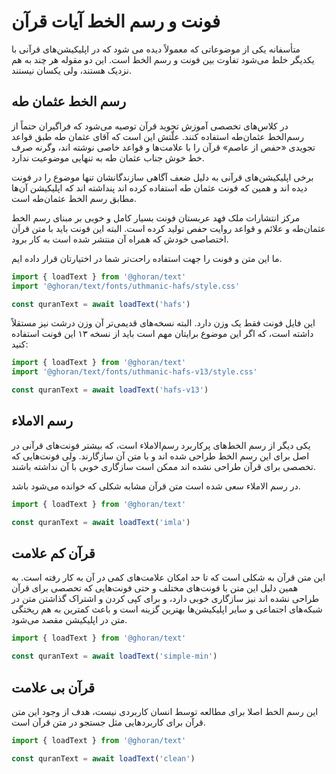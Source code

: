 # فونت و رسم الخط آیات قرآن

متأسفانه یکی از موضوعاتی که معمولاً دیده می شود که در اپلیکیشن‌های قرآنی با یکدیگر خلط می‌شود تفاوت بین فونت و رسم الخط است.
این دو مقوله هر چند به هم نزدیک هستند، ولی یکسان نیستند.

## رسم الخط عثمان طه

در کلاس‌های تخصصی آموزش تجوید قرآن توصیه می‌شود که فراگیران حتماً از رسم‌الخط عثمان‌طه استفاده کنند.
علّتش این است که آقای عثمان طه طبق قواعد تجویدی «حفص از عاصم» قرآن را با علامت‌ها و قواعد خاصی نوشته اند، وگرنه صرف خط خوش جناب عثمان طه به تنهایی موضوعیت ندارد.

برخی اپلیکیشن‌های قرآنی به دلیل ضعف آگاهی سازندگانشان تنها موضوع را در فونت دیده اند و همین که فونت عثمان طه استفاده کرده اند پنداشته اند که اپلیکیشن آن‌ها مطابق رسم الخط عثمان‌طه است.

مرکز انتشارات ملک فهد عربستان فونت بسیار کامل و خوبی بر مبنای رسم الخط عثمان‌طه و علائم و قواعد روایت حفص تولید کرده است.
البته این فونت باید با متن قرآن اختصاصی خودش که همراه آن منتشر شده است به کار برود.

ما این متن و فونت را جهت استفاده راحت‌تر شما در اختیارتان قرار داده ایم.

```js
import { loadText } from '@ghoran/text'
import '@ghoran/text/fonts/uthmanic-hafs/style.css'

const quranText = await loadText('hafs')
```

این فایل فونت فقط یک وزن دارد. البته نسخه‌های قدیمی‌تر آن وزن درشت نیز مستقلاً داشته است، که اگر این موضوع برایتان مهم است باید از نسخه ۱۳ این فونت استفاده کنید:

```js
import { loadText } from '@ghoran/text'
import '@ghoran/text/fonts/uthmanic-hafs-v13/style.css'

const quranText = await loadText('hafs-v13')
```

## رسم الاملاء

یکی دیگر از رسم الخط‌های پرکاربرد رسم‌الاملاء است، که بیشتر فونت‌های قرآنی در اصل برای این رسم الخط طراحی شده اند و با متن آن سازگارند. ولی فونت‌هایی که تخصصی برای قرآن طراحی نشده اند ممکن است سازگاری خوبی با آن نداشته باشند.

در رسم الاملاء سعی شده است متن قرآن مشابه شکلی که خوانده می‌شود باشد.

```js
import { loadText } from '@ghoran/text'

const quranText = await loadText('imla')
```

## قرآن کم علامت

این متن قرآن به شکلی است که تا حد امکان علامت‌های کمی در آن به کار رفته است. به همین دلیل این متن با فونت‌های مختلف و حتی فونت‌هایی که تحصصی برای قرآن طراحی نشده اند نیز سازگاری خوبی دارد، و برای کپی کردن و اشتراک گذاشتن متن در شبکه‌های اجتماعی و سایر اپلیکیشن‌ها بهترین گزینه است و باعث کمترین به هم ریختگی متن در اپلیکیشن مقصد می‌شود.

```js
import { loadText } from '@ghoran/text'

const quranText = await loadText('simple-min')
```

## قرآن بی علامت

این رسم الخط اصلا برای مطالعه توسط انسان کاربردی نیست، هدف از وجود این متن قرآن برای کاربردهایی مثل جستجو در متن قرآن است.

```js
import { loadText } from '@ghoran/text'

const quranText = await loadText('clean')
```
